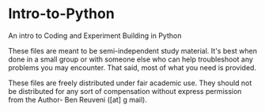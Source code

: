 # Intro-to-Python
An intro to Coding and Experiment Building in Python

These files are meant to be semi-independent study material. It's best when done in a small group or 
with someone else who can help troubleshoot any problems you may encounter. That said, most of what you need
is provided.

These files are freely distributed under fair academic use. They should not be distributed for any sort of compensation without
express permission from the Author- Ben Reuveni ([at] g mail).
